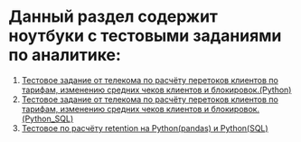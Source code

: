 # Данный раздел содержит ноутбуки с тестовыми заданиями по аналитике:

1. [Тестовое задание от телекома по расчёту перетоков клиентов по тарифам, изменению средних чеков клиентов и блокировок.(Python)](https://github.com/ratelist/test_colab/blob/main/telecom_analytics_test.ipynb)
2. [Тестовое задание от телекома по расчёту перетоков клиентов по тарифам, изменению средних чеков клиентов и блокировок.(Python_SQL)](https://github.com/ratelist/test_colab/blob/main/telecom_analytics_test_sql.ipynb)
3. [Тестовое по расчёту retention на Python(pandas) и Python(SQL)](https://github.com/ratelist/test_colab/blob/main/retention_testcase.ipynb)

